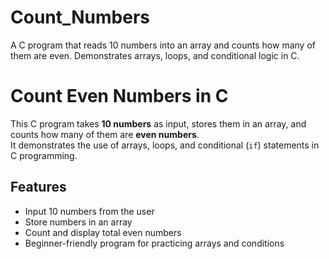 # Count_Numbers
A C program that reads 10 numbers into an array and counts how many of them are even. Demonstrates arrays, loops, and conditional logic in C.
# Count Even Numbers in C

This C program takes **10 numbers** as input, stores them in an array, and counts how many of them are **even numbers**.  
It demonstrates the use of arrays, loops, and conditional (`if`) statements in C programming.

## Features

- Input 10 numbers from the user
- Store numbers in an array
- Count and display total even numbers
- Beginner-friendly program for practicing arrays and conditions
